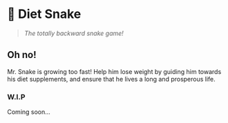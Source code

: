 # 🐍 Diet Snake
>*The totally backward snake game!*


## Oh no!
Mr. Snake is growing too fast! Help him lose weight by guiding him towards his diet supplements, and ensure that he lives a long and prosperous life.


### W.I.P
Coming soon...

